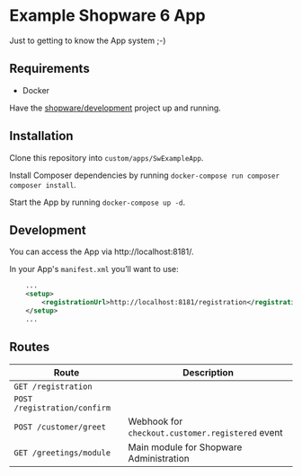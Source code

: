# Example Shopware 6 App

Just to getting to know the App system ;-)

## Requirements
* Docker

Have the [shopware/development](https://gitlab.shopware.com/shopware/6/product/development) project up and running.

## Installation

Clone this repository into `custom/apps/SwExampleApp`.

Install Composer dependencies by running `docker-compose run composer composer install`.

Start the App by running `docker-compose up -d`.

## Development

You can access the App via http://localhost:8181/.

In your App's `manifest.xml` you’ll want to use:
```xml
    ...
    <setup>
        <registrationUrl>http://localhost:8181/registration</registrationUrl>
    </setup>
    ...
```

## Routes

|Route|Description|
|---|---|
|`GET /registration`||
|`POST /registration/confirm`||
|`POST /customer/greet`|Webhook for `checkout.customer.registered` event|
|`GET /greetings/module`|Main module for Shopware Administration|
